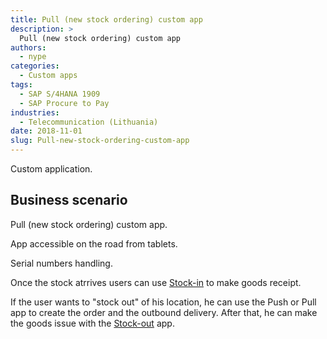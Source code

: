 ```yaml
---
title: Pull (new stock ordering) custom app
description: >
  Pull (new stock ordering) custom app
authors:
  - nype
categories:
  - Custom apps
tags:
  - SAP S/4HANA 1909
  - SAP Procure to Pay 
industries:
  - Telecommunication (Lithuania)
date: 2018-11-01
slug: Pull-new-stock-ordering-custom-app
---
```


<!-- more -->

Custom application. 

## Business scenario

Pull (new stock ordering) custom app.

App accessible on the road from tablets.

Serial numbers handling.

Once the stock atrrives users can use [Stock-in](https://npe.cm/projects/stock-in-material-movements-custom-app) to make goods receipt. 

If the user wants to "stock out" of his location, he can use the Push or Pull app to create the order and the outbound delivery. After that, he can make the goods issue with the [Stock-out](https://npe.cm/projects/stock-out-material-movements-custom-app) app.







